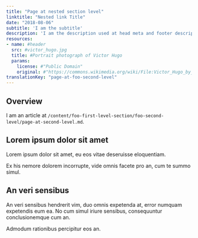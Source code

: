 ```yaml
---
title: "Page at nested section level"
linktitle: "Nested link Title"
date: "2018-08-06"
subtitle: 'I am the subtitle'
description: 'I am the description used at head meta and footer description'
resources:
- name: #header
  src: #victor_hugo.jpg
  title: #Portrait photograph of Victor Hugo
  params:
    license: #"Public Domain"
    original: #"https://commons.wikimedia.org/wiki/File:Victor_Hugo_by_%C3%89tienne_Carjat_1876_-_full.jpg"
translationKey: "page-at-foo-second-level"
---
```


## Overview

I am an article at `/content/foo-first-level-section/foo-second-level/page-at-second-level.md`.

## Lorem ipsum dolor sit amet

Lorem ipsum dolor sit amet, eu eos vitae deseruisse eloquentiam. 

Ex his nemore dolorem incorrupte, vide omnis facete pro an, cum te
summo simul. 

## An veri sensibus 

An veri sensibus hendrerit vim, duo omnis expetenda at, error numquam
expetendis eum ea. No cum simul iriure sensibus, consequuntur
conclusionemque cum an. 

Admodum rationibus percipitur eos an. 
